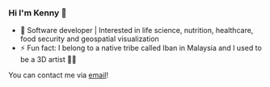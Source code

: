 ### Hi I'm Kenny 👋

- 💼 Software developer | Interested in life science, nutrition, healthcare, food security and geospatial visualization
- ⚡ Fun fact: I belong to a native tribe called Iban in Malaysia and I used to be a 3D artist 🧑‍🎨

You can contact me via <a href="mailto:k3nnywilliam@gmail.com" >email</a>!
